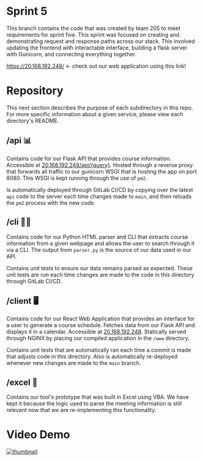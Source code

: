 # Sprint 5
This branch contains the code that was created by team 205 to meet requirements for sprint five. This sprint was focused on creating and demonstrating request and response paths across our stack. This involved updating the frontend with interactable interface, building a flask server with Gunicorn, and connecting everything together.

https://20.168.192.248/ <- check out our web application using this link!


# Repository

This next section describes the purpose of each subdirectory in this repo. For more specific information about a given service, please view each directory's README.

## /api 📊

Contains code for our Flask API that provides course information. Accessible at [20.168.192.248/api/{query}](https://20.168.192.248/api/courses). Hosted through a reverse proxy that forwards all traffic to our gunicorn WSGI that is hosting the app on port 8080. This WSGI is kept running through the use of `pm2`.

Is automatically deployed through GitLab CI/CD by copying over the latest `api` code to the server each time changes made to `main`, and then reloads the `pm2` process with the new code.

## /cli 🧑‍💻

Contains code for our Python HTML parser and CLI that extracts course information from a given webpage and allows the user to search through it via a CLI. The output from `parser.py` is the source of our data used in our API.

Contains unit tests to ensure our data remains parsed as expected. These unit tests are run each time changes are made to the code in this directory through GitLab CI/CD.

## /client 🖥

Contains code for our React Web Application that provides an interface for a user to generate a course schedule. Fetches data from our Flask API and displays it in a calendar. Accessible at [20.168.192.248](https://20.168.192.248). Statically served through NGINX by placing our compiled application in the `/www` directory.

Contains unit tests that are automatically ran each time a commit is made that adjusts code in this directory. Also is automatically re-deployed whenever new changes are made to the `main` branch.

## /excel 🚧

Contains our tool's prototype that was built in Excel using VBA. We have kept it because the logic used to parse the meeting information is still relevant now that we are re-implementing this functionality.

# Video Demo
[![thumbnail](https://i.etsystatic.com/10919371/r/il/155a7d/1563938723/il_570xN.1563938723_1rmr.jpg)](https://share.vidyard.com/watch/qWTJtqAvRKeVmLFMaKJmAW?)
